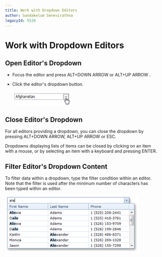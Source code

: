 ```yaml
---
title: Work with Dropdown Editors
author: Sandakelum Senevirathna
legacyId: 5529
---
```

# Work with Dropdown Editors
## Open Editor's Dropdown
* Focus the editor and press ALT+DOWN ARROW or ALT+UP ARROW .
* Click the editor's dropdown button.
	
	![DropDownEditors](../../images/img9087.png)

## Close Editor's Dropdown
For all editors providing a dropdown, you can close the dropdown by pressing ALT+DOWN ARROW, ALT+UP ARROW or ESC.

Dropdowns displaying lists of items can be closed by clicking on an item with a mouse, or by selecting an item with a keyboard and pressing ENTER.

## Filter Editor's Dropdown Content
To filter data within a dropdown, type the filter condition within an editor. Note that the filter is used after the minimum number of characters has been typed within an editor.

![ASpxComboBox_Filtering](../../images/img13314.png)